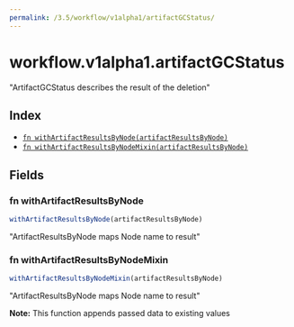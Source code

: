 ```yaml
---
permalink: /3.5/workflow/v1alpha1/artifactGCStatus/
---
```


# workflow.v1alpha1.artifactGCStatus

"ArtifactGCStatus describes the result of the deletion"

## Index

* [`fn withArtifactResultsByNode(artifactResultsByNode)`](#fn-withartifactresultsbynode)
* [`fn withArtifactResultsByNodeMixin(artifactResultsByNode)`](#fn-withartifactresultsbynodemixin)

## Fields

### fn withArtifactResultsByNode

```ts
withArtifactResultsByNode(artifactResultsByNode)
```

"ArtifactResultsByNode maps Node name to result"

### fn withArtifactResultsByNodeMixin

```ts
withArtifactResultsByNodeMixin(artifactResultsByNode)
```

"ArtifactResultsByNode maps Node name to result"

**Note:** This function appends passed data to existing values